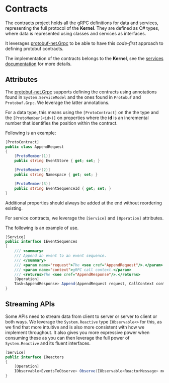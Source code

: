 # Contracts

The contracts project holds all the gRPC definitions for data and services, representing the
full protocol of the **Kernel**. They are defined as C# types, where data
is represented using classes and services as interfaces.

It leverages [protobuf-net.Grpc](https://github.com/protobuf-net/protobuf-net.Grpc) to be able
to have this *code-first* approach to defining protobuf contracts.

The implementation of the contracts belongs to the **Kernel**, see the [services documentation](../kernel/services.md)
for more details.

## Attributes

The [protobuf-net.Grpc](https://github.com/protobuf-net/protobuf-net.Grpc) supports defining
the contracts using annotations found in `System.ServiceModel` and the ones found in `Protobuf` and `Protobuf.Grpc`.
We leverage the latter annotations.

For a data type, this means using the `[ProtoContract]` on the the type and the `[ProtoMember(<id>)]` on
properties where the **id** is an incremental number that identifies the position within the contract.

Following is an example:

```csharp
[ProtoContract]
public class AppendRequest
{
    [ProtoMember(1)]
    public string EventStore { get; set; }

    [ProtoMember(2)]
    public string Namespace { get; set; }

    [ProtoMember(3)]
    public string EventSequenceId { get; set; }
}
```

Additional properties should always be added at the end without reordering existing.

For service contracts, we leverage the `[Service]` and `[Operation]` attributes.

The following is an example of use.

```csharp
[Service]
public interface IEventSequences
{
    /// <summary>
    /// Append an event to an event sequence.
    /// </summary>
    /// <param name="request">The <see cref="AppendRequest"/>.</param>
    /// <param name="context">gRPC call context.</param>
    /// <returns>The <see cref="AppendResponse"/>.</returns>
    [Operation]
    Task<AppendResponse> Append(AppendRequest request, CallContext context = default);
}
```

## Streaming APIs

Some APIs need to stream data from client to server or server to client or both ways.
We leverage the `System.Reactive` type `IObservable<>` for this, as we find that more
intuitive and is also more consistent with how we implement throughout. It also
gives you more expressive power when consuming these as you can then leverage the
full power of `System.Reactive` and its fluent interfaces.

```csharp
[Service]
public interface IReactors
{
    [Operation]
    IObservable<EventsToObserve> Observe(IObservable<ReactorMessage> messages, CallContext context = default);
}
```
